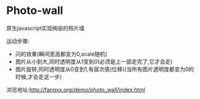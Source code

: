 # Photo-wall
原生javascript实现绚丽的照片墙

运动步骤:
  - 闪的效果(瞬间宽高都变为0,scale随机)
  - 图片从小到大,同时透明度从1变到0(必须是上一部走完了,它才会走)
  - 图片旋转,同时透明度从0变到1,有层次感(位移)(当所有图片透明度都变为0的时候,才会走这一步)
  
浏览地址:http://fangxx.org/demo/photo_wall/index.html


